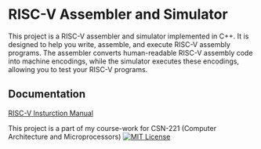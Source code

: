 # RISC-V Assembler and Simulator
This project is a RISC-V assembler and simulator implemented in C++. It is designed to help you write, assemble, and execute RISC-V assembly programs. The assembler converts human-readable RISC-V assembly code into machine encodings, while the simulator executes these encodings, allowing you to test your RISC-V programs.

## Documentation

[RISC-V Insturction Manual](https://riscv.org/wp-content/uploads/2017/05/riscv-spec-v2.2.pdf)

This project is a part of my course-work for CSN-221 (Computer Architecture and Microprocessors)
[![MIT License](https://img.shields.io/badge/License-MIT-green.svg)](https://choosealicense.com/licenses/mit/)
